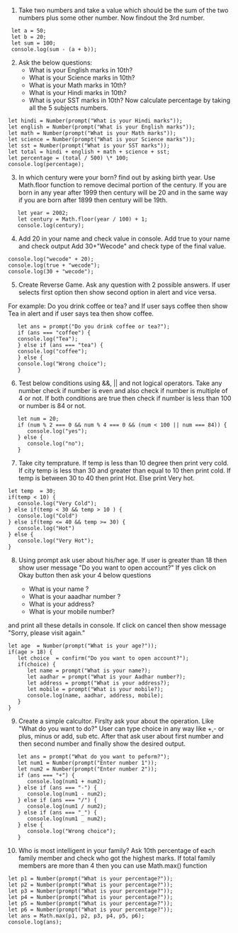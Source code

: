 1. Take two numbers and take a value which should be the sum of the two numbers plus some other number. Now findout the 3rd number.

```
 let a = 50;
 let b = 20;
 let sum = 100;
 console.log(sum - (a + b));
```

2. Ask the below questions:
   - What is your English marks in 10th?
   - What is your Science marks in 10th?
   - What is your Math marks in 10th?
   - What is your Hindi marks in 10th?
   - What is your SST marks in 10th?
     Now calculate percentage by taking all the 5 subjects numbers.

```
let hindi = Number(prompt("What is your Hindi marks"));
let english = Number(prompt("What is your English marks"));
let math = Number(prompt("What is your Math marks"));
let science = Number(prompt("What is your Science marks"));
let sst = Number(prompt("What is your SST marks"));
let total = hindi + english + math + science + sst;
let percentage = (total / 500) \* 100;
console.log(percentage);
```

3. In which century were your born? find out by asking birth year. Use Math.floor function to remove decimal portion of the century. If you are born in any year after 1999 then century will be 20 and in the same way if you are born after 1899 then century will be 19th.

```
   let year = 2002;
   let century = Math.floor(year / 100) + 1;
   console.log(century);
```

4. Add 20 in your name and check value in console.
   Add true to your name and check output
   Add 30+"Wecode" and check type of the final value.

```
console.log("wecode" + 20);
console.log(true + "wecode");
console.log(30 + "wecode");
```

5. Create Reverse Game. Ask any question with 2 possible answers. If user selects first option then show second option in alert and vice versa.

For example: Do you drink coffee or tea? and If user says coffee then show Tea in alert and if user says tea then show coffee.

```
   let ans = prompt("Do you drink coffee or tea?");
   if (ans === "coffee") {
   console.log("Tea");
   } else if (ans === "tea") {
   console.log("coffee");
   } else {
   console.log("Wrong choice");
   }
```

6. Test below conditions using &&, || and not logical operators. Take any number check if number is even and also check if number is multiple of 4 or not. If both conditions are true then check if number is less than 100 or number is 84 or not.

```
   let num = 20;
   if (num % 2 === 0 && num % 4 === 0 && (num < 100 || num === 84)) {
      console.log("yes");
   } else {
      console.log("no");
   }
```

7. Take city temprature. If temp is less than 10 degree then print very cold. If city temp is less than 30 and greater than equal to 10 then print cold. If temp is between 30 to 40 then print Hot. Else print Very hot.

```
let temp  = 30;
if(temp < 10) {
   console.log("Very Cold");
} else if(temp < 30 && temp > 10 ) {
   console.log("Cold")
} else if(temp <= 40 && temp >= 30) {
   console.log("Hot")
} else {
   console.log("Very Hot");
}
```

8. Using prompt ask user about his/her age. If user is greater than 18 then show user message "Do you want to open account?" If yes click on Okay button then ask your 4 below questions

   - What is your name ?
   - What is your aaadhar number ?
   - What is your address?
   - What is your mobile number?

and print all these details in console. If click on cancel then show message "Sorry, please visit again."

```
let age  = Number(prompt("What is your age?"));
if(age > 18) {
   let choice  = confirm("Do you want to open account?");
   if(choice) {
      let name = prompt("What is your name?);
      let aadhar = prompt("What is your Aadhar number?);
      let address = prompt("What is your address?);
      let mobile = prompt("What is your mobile?);
      console.log(name, aadhar, address, mobile);
   }
}
```

9. Create a simple calcultor. Firslty ask your about the operation. Like "What do you want to do?" User can type choice in any way like +,- or plus, minus or add, sub etc. After that ask user about first number and then second number and finally show the desired output.

```
   let ans = prompt("What do you want to peform?");
   let num1 = Number(prompt("Enter number 1"));
   let num2 = Number(prompt("Enter number 2"));
   if (ans === "+") {
      console.log(num1 + num2);
   } else if (ans === "-") {
      console.log(num1 - num2);
   } else if (ans === "/") {
      console.log(num1 / num2);
   } else if (ans === "_") {
      console.log(num1 _ num2);
   } else {
      console.log("Wrong choice");
   }
```

10. Who is most intelligent in your family? Ask 10th percentage of each family member and check who got the highest marks. If total family members are more than 4 then you can use Math.max() function

```
let p1 = Number(prompt("What is your percentage?"));
let p2 = Number(prompt("What is your percentage?"));
let p3 = Number(prompt("What is your percentage?"));
let p4 = Number(prompt("What is your percentage?"));
let p5 = Number(prompt("What is your percentage?"));
let p6 = Number(prompt("What is your percentage?"));
let ans = Math.max(p1, p2, p3, p4, p5, p6);
console.log(ans);
```
